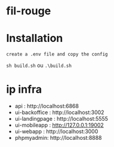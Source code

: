 # fil-rouge

# Installation

`create a .env file and copy the config`

`sh build.sh` ou `.\build.sh`

# ip infra

- api : http://localhost:6868
- ui-backoffice : http://localhost:3002
- ui-landingpage : http://localhost:5555
- ui-mobileapp : http://127.0.0.1:19002
- ui-webapp : http://localhost:3000
- phpmyadmin: http://localhost:8888
